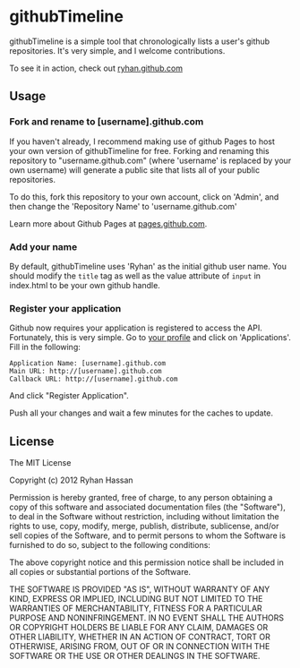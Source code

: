 githubTimeline
==============

githubTimeline is a simple tool that chronologically lists a user's github repositories. It's very simple, and I welcome contributions.

To see it in action, check out [ryhan.github.com](http://ryhan.github.com/ "ryhan.github.com")

## Usage

### Fork and rename to [username].github.com

If you haven't already, I recommend making use of github Pages to host your own version of githubTimeline for free. Forking and renaming this repository to "username.github.com" (where 'username' is replaced by your own username) will generate a public site that lists all of your public repositories.

To do this, fork this repository to your own account, click on 'Admin', and then change the 'Repository Name' to 'username.github.com'

Learn more about Github Pages at [pages.github.com](http://pages.github.com/ "pages.github.com").

### Add your name

By default, githubTimeline uses 'Ryhan' as the initial github user name. You should modify the `title` tag as well as the value attribute of `input` in index.html to be your own github handle.


### Register your application

Github now requires your application is registered to access the API. Fortunately, this is very simple. Go to [your profile](https://github.com/settings/profile) and click on 'Applications'. Fill in the following:

```text
Application Name: [username].github.com
Main URL: http://[username].github.com
Callback URL: http://[username].github.com
```

And click "Register Application".

Push all your changes and wait a few minutes for the caches to update.

## License

The MIT License

Copyright (c) 2012 Ryhan Hassan

Permission is hereby granted, free of charge, to any person obtaining a copy of this software and associated documentation files (the "Software"), to deal in the Software without restriction, including without limitation the rights to use, copy, modify, merge, publish, distribute, sublicense, and/or sell copies of the Software, and to permit persons to whom the Software is furnished to do so, subject to the following conditions:

The above copyright notice and this permission notice shall be included in all copies or substantial portions of the Software.

THE SOFTWARE IS PROVIDED "AS IS", WITHOUT WARRANTY OF ANY KIND, EXPRESS OR IMPLIED, INCLUDING BUT NOT LIMITED TO THE WARRANTIES OF MERCHANTABILITY, FITNESS FOR A PARTICULAR PURPOSE AND NONINFRINGEMENT. IN NO EVENT SHALL THE AUTHORS OR COPYRIGHT HOLDERS BE LIABLE FOR ANY CLAIM, DAMAGES OR OTHER LIABILITY, WHETHER IN AN ACTION OF CONTRACT, TORT OR OTHERWISE, ARISING FROM, OUT OF OR IN CONNECTION WITH THE SOFTWARE OR THE USE OR OTHER DEALINGS IN THE SOFTWARE.



